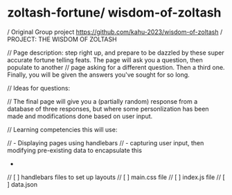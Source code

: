 # zoltash-fortune/ wisdom-of-zoltash
/ Original Group project https://github.com/kahu-2023/wisdom-of-zoltash
/ PROJECT: THE WISDOM OF ZOLTASH

//  Page description: step right up, and prepare to be dazzled by these super accurate fortune telling feats. The page will ask you a question, then populate to another
// page asking for a different question. Then a third one. Finally, you will be given the answers you've sought for so long.

// Ideas for questions:

// The final page will give you a (partially random) response from a database of three responses, but where some personlization has been made and modifications done based on user input.

// Learning competencies this will use:

// - Displaying pages using handlebars
// - capturing user input, then modifying pre-existing data to encapsulate this 

- 

// [ ] handlebars files to set up layouts
// [ ] main.css file
// [ ] index.js file
// [ ] data.json
